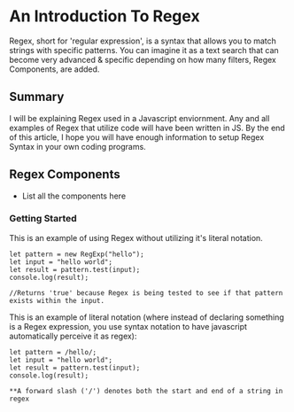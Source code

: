 # An Introduction To Regex

Regex, short for 'regular expression', is a syntax that allows you to match strings with specific patterns. You can imagine it as a text search that can become very advanced & specific depending on how many filters, Regex Components, are added.

## Summary

I will be explaining Regex used in a Javascript enviornment. Any and all examples of Regex that utilize code will have been written in JS. By the end of this article, I hope you will have enough information to setup Regex Syntax in your own coding programs.

## Regex Components

- List all the components here

### Getting Started

This is an example of using Regex without utilizing it's literal notation.

```
let pattern = new RegExp("hello");
let input = "hello world";
let result = pattern.test(input);
console.log(result);

//Returns 'true' because Regex is being tested to see if that pattern exists within the input.
```

This is an example of literal notation (where instead of declaring something is a Regex expression, you use syntax notation to have javascript automatically perceive it as regex):

```
let pattern = /hello/;
let input = "hello world";
let result = pattern.test(input);
console.log(result);
```

`**A forward slash ('/') denotes both the start and end of a string in regex`
